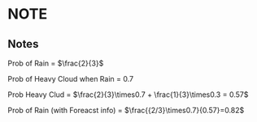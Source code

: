 
# NOTE

## Notes 

Prob of Rain = $\frac{2}{3}$

Prob of Heavy Cloud when Rain = 0.7

Prob Heavy Clud = $\frac{2}{3}\times0.7 + \frac{1}{3}\times0.3 = 0.57$

Prob of Rain (with Foreacst info) = $\frac{{2/3}\times0.7}{0.57}=0.82$
